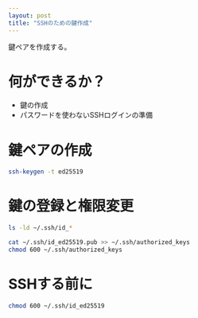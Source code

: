 ```yaml
---
layout: post
title: "SSHのための鍵作成"
---
```


鍵ペアを作成する。

# 何ができるか？

- 鍵の作成
- パスワードを使わないSSHログインの準備

# 鍵ペアの作成

```sh
ssh-keygen -t ed25519
```

# 鍵の登録と権限変更

```sh
ls -ld ~/.ssh/id_*

cat ~/.ssh/id_ed25519.pub >> ~/.ssh/authorized_keys
chmod 600 ~/.ssh/authorized_keys
```

# SSHする前に

```sh
chmod 600 ~/.ssh/id_ed25519
```
